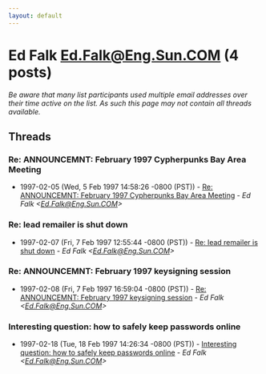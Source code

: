```yaml
---
layout: default
---
```


# Ed Falk <Ed.Falk@Eng.Sun.COM> (4 posts)

_Be aware that many list participants used multiple email addresses over their time active on the list. As such this page may not contain all threads available._

## Threads

### Re: ANNOUNCEMNT: February 1997 Cypherpunks Bay Area Meeting
+ 1997-02-05 (Wed, 5 Feb 1997 14:58:26 -0800 (PST)) - [Re: ANNOUNCEMNT: February 1997 Cypherpunks Bay Area Meeting](/archive/1997/02/62ad0a7249f1bd5cc967a6bac2480bfc1c5ec37069436872efad847594115357) - _Ed Falk \<Ed.Falk@Eng.Sun.COM\>_

### Re: lead remailer is shut down
+ 1997-02-07 (Fri, 7 Feb 1997 12:55:44 -0800 (PST)) - [Re: lead remailer is shut down](/archive/1997/02/ce1ce76d45a1170c4bd9114198d3bb22f352018623d6167dd9b0ddebc24e8266) - _Ed Falk \<Ed.Falk@Eng.Sun.COM\>_

### Re: ANNOUNCEMNT: February 1997 keysigning session
+ 1997-02-08 (Fri, 7 Feb 1997 16:59:04 -0800 (PST)) - [Re: ANNOUNCEMNT: February 1997 keysigning session](/archive/1997/02/3484d22241c4e2b2b4d75ac0fe825c31fb02b4b33bacfbfa209de9713d8b20e2) - _Ed Falk \<Ed.Falk@Eng.Sun.COM\>_

### Interesting question: how to safely keep passwords online
+ 1997-02-18 (Tue, 18 Feb 1997 14:26:34 -0800 (PST)) - [Interesting question: how to safely keep passwords online](/archive/1997/02/685c97ed56770f435f850f42c1d56ebdebba223c307104ef28ec2d7da65905ef) - _Ed Falk \<Ed.Falk@Eng.Sun.COM\>_

